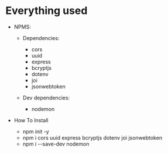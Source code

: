 # Everything used

- NPMS:

  - Dependencies:

    - cors
    - uuid
    - express
    - bcryptjs
    - dotenv
    - joi
    - jsonwebtoken

  - Dev dependencies:
    - nodemon

- How To Install

  - npm init -y
  - npm i cors uuid express bcryptjs dotenv joi jsonwebtoken
  - npm i --save-dev nodemon
